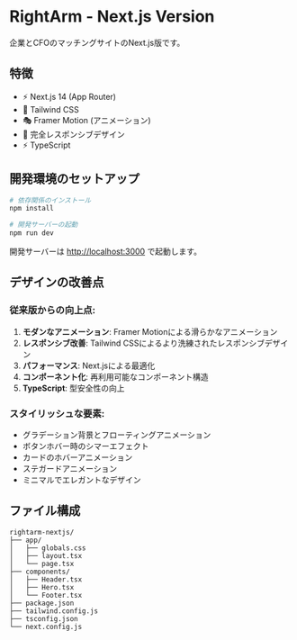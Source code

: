# RightArm - Next.js Version

企業とCFOのマッチングサイトのNext.js版です。

## 特徴

- ⚡ Next.js 14 (App Router)
- 🎨 Tailwind CSS
- 🎭 Framer Motion (アニメーション)
- 📱 完全レスポンシブデザイン
- ⚡ TypeScript

## 開発環境のセットアップ

```bash
# 依存関係のインストール
npm install

# 開発サーバーの起動
npm run dev
```

開発サーバーは [http://localhost:3000](http://localhost:3000) で起動します。

## デザインの改善点

### 従来版からの向上点:
1. **モダンなアニメーション**: Framer Motionによる滑らかなアニメーション
2. **レスポンシブ改善**: Tailwind CSSによるより洗練されたレスポンシブデザイン
3. **パフォーマンス**: Next.jsによる最適化
4. **コンポーネント化**: 再利用可能なコンポーネント構造
5. **TypeScript**: 型安全性の向上

### スタイリッシュな要素:
- グラデーション背景とフローティングアニメーション
- ボタンホバー時のシマーエフェクト
- カードのホバーアニメーション
- ステガードアニメーション
- ミニマルでエレガントなデザイン

## ファイル構成

```
rightarm-nextjs/
├── app/
│   ├── globals.css
│   ├── layout.tsx
│   └── page.tsx
├── components/
│   ├── Header.tsx
│   ├── Hero.tsx
│   └── Footer.tsx
├── package.json
├── tailwind.config.js
├── tsconfig.json
└── next.config.js
```